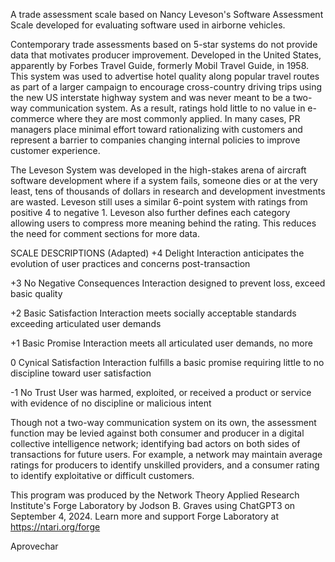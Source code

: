 A trade assessment scale based on Nancy Leveson's Software Assessment Scale developed for evaluating software used in airborne vehicles.

Contemporary trade assessments based on 5-star systems do not provide data that motivates producer improvement. Developed in the United States, apparently by Forbes Travel Guide, formerly Mobil Travel Guide, in 1958. This system was used to advertise hotel quality along popular travel routes as part of a larger campaign to encourage cross-country driving trips using the new US interstate highway system and was never meant to be a two-way communication system. As a result, ratings hold little to no value in e-commerce where they are most commonly applied. In many cases, PR managers place minimal effort toward rationalizing with customers and represent a barrier to companies changing internal policies to improve customer experience.

The Leveson System was developed in the high-stakes arena of aircraft software development where if a system fails, someone dies or at the very least, tens of thousands of dollars in research and development investments are wasted. Leveson still uses a similar 6-point system with ratings from positive 4 to negative 1. Leveson also further defines each category allowing users to compress more meaning behind the rating. This reduces the need for comment sections for more data.

SCALE DESCRIPTIONS (Adapted) +4 Delight Interaction anticipates the evolution of user practices and concerns post-transaction

+3 No Negative Consequences Interaction designed to prevent loss, exceed basic quality

+2 Basic Satisfaction Interaction meets socially acceptable standards exceeding articulated user demands

+1 Basic Promise Interaction meets all articulated user demands, no more

0 Cynical Satisfaction Interaction fulfills a basic promise requiring little to no discipline toward user satisfaction

-1 No Trust User was harmed, exploited, or received a product or service with evidence of no discipline or malicious intent

Though not a two-way communication system on its own, the assessment function may be levied against both consumer and producer in a digital collective intelligence network; identifying bad actors on both sides of transactions for future users. For example, a network may maintain average ratings for producers to identify unskilled providers, and a consumer rating to identify exploitative or difficult customers.

This program was produced by the Network Theory Applied Research Institute's Forge Laboratory by Jodson B. Graves using ChatGPT3 on September 4, 2024. Learn more and support Forge Laboratory at https://ntari.org/forge

Aprovechar
